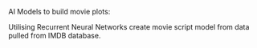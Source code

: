 AI Models to build movie plots: 

Utilising Recurrent Neural Networks create movie script model from data pulled from IMDB database.
